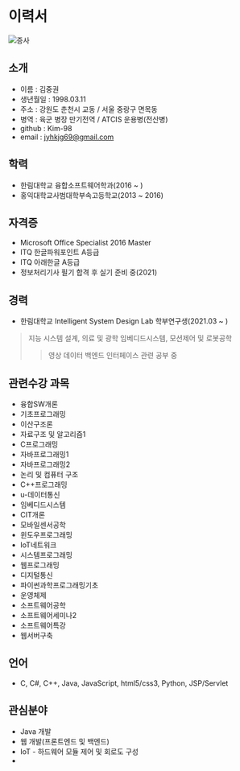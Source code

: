 # 이력서
![증사](https://user-images.githubusercontent.com/67696918/117563458-f5ec5080-b0e0-11eb-992b-5ed6b3692985.png)

## 소개
* 이름 : 김중권
* 생년월일 : 1998.03.11
* 주소 : 강원도 춘천시 교동 / 서울 중랑구 면목동
* 병역 : 육군 병장 만기전역 / ATCIS 운용병(전산병)
* github : Kim-98
* email : jyhkjg69@gmail.com

## 학력
* 한림대학교 융합소프트웨어학과(2016 ~ )
* 홍익대학교사범대학부속고등학교(2013 ~ 2016)

## 자격증
* Microsoft Office Specialist 2016 Master
* ITQ 한글파워포인트 A등급
* ITQ 아래한글 A등급
* 정보처리기사 필기 합격 후 실기 준비 중(2021)

## 경력
* 한림대학교 Intelligent System Design Lab 학부연구생(2021.03 ~ )
> 지능 시스템 설계, 의료 및 광학 임베디드시스템, 모션제어 및 로봇공학
>> 영상 데이터 백엔드 인터페이스 관련 공부 중

## 관련수강 과목
* 융합SW개론
* 기초프로그래밍
* 이산구조론
* 자료구조 및 알고리즘1
* C프로그래밍
* 자바프로그래밍1
* 자바프로그래밍2
* 논리 및 컴퓨터 구조
* C++프로그래밍
* u-데이터통신
* 임베디드시스템
* CIT개론
* 모바일센서공학
* 윈도우프로그래밍
* IoT네트워크
* 시스템프로그래밍
* 웹프로그래밍
* 디지털통신
* 파이썬과학프로그래밍기초
* 운영체제
* 소프트웨어공학
* 소프트웨어세미나2
* 소프트웨어특강
* 웹서버구축

## 언어
* C, C#, C++, Java, JavaScript, html5/css3, Python, JSP/Servlet

## 관심분야
* Java 개발
* 웹 개발(프론트엔드 및 백엔드)
* IoT - 하드웨어 모듈 제어 및 회로도 구성
* 
